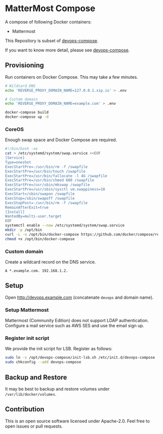 # MatterMost Compose

A compose of following Docker containers:

* Mattermost

This Repository is subset of [devops-compose](https://github.com/int128/devops-compose).

If you want to know more detail, please see [devops-compose](https://github.com/int128/devops-compose).

## Provisioning

Run containers on Docker Compose.
This may take a few minutes.

```sh
# Wildcard DNS
echo 'REVERSE_PROXY_DOMAIN_NAME=127.0.0.1.xip.io' > .env

# Custom domain
echo 'REVERSE_PROXY_DOMAIN_NAME=example.com' > .env

docker-compose build
docker-compose up -d
```


### CoreOS

Enough swap space and Docker Compose are required.

```sh
#!/bin/bash -xe
cat > /etc/systemd/system/swap.service <<EOF
[Service]
Type=oneshot
ExecStartPre=-/usr/bin/rm -f /swapfile
ExecStartPre=/usr/bin/touch /swapfile
ExecStartPre=/usr/bin/fallocate -l 4G /swapfile
ExecStartPre=/usr/bin/chmod 600 /swapfile
ExecStartPre=/usr/sbin/mkswap /swapfile
ExecStartPre=/usr/sbin/sysctl vm.swappiness=10
ExecStart=/sbin/swapon /swapfile
ExecStop=/sbin/swapoff /swapfile
ExecStopPost=-/usr/bin/rm -f /swapfile
RemainAfterExit=true
[Install]
WantedBy=multi-user.target
EOF
systemctl enable --now /etc/systemd/system/swap.service
mkdir -p /opt/bin
curl -L -o /opt/bin/docker-compose https://github.com/docker/compose/releases/download/1.12.0/docker-compose-Linux-x86_64
chmod +x /opt/bin/docker-compose
```


### Custom domain

Create a wildcard record on the DNS service.

```
A *.example.com. 192.168.1.2.
```


## Setup

Open http://devops.example.com (concatenate `devops` and domain name).


### Setup Mattermost

Mattermost (Community Edition) does not support LDAP authentication.
Configure a mail service such as AWS SES and use the email sign up.

### Register init script

We provide the init script for LSB.
Register as follows:

```sh
sudo ln -s /opt/devops-compose/init-lsb.sh /etc/init.d/devops-compose
sudo chkconfig --add devops-compose
```

## Backup and Restore

It may be best to backup and restore volumes under `/var/lib/docker/volumes`.

## Contribution

This is an open source software licensed under Apache-2.0.
Feel free to open issues or pull requests.
